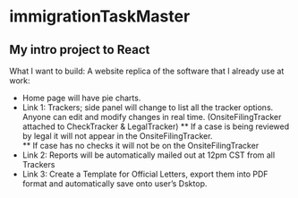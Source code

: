 # immigrationTaskMaster #

## My intro project to React ##

What I want to build:
A website replica of the software that I already use at work:
* Home page will have pie charts.
* Link 1: Trackers; side panel will change to list all the tracker options.  Anyone can edit and modify changes in real time. (OnsiteFilingTracker attached to CheckTracker & LegalTracker)
  ** If a case is being reviewed by legal it will not appear in the OnsiteFilingTracker.  
  ** If case has no checks it will not be on the OnsiteFilingTracker
* Link 2: Reports will be automatically mailed out at 12pm CST from all Trackers
* Link 3: Create a Template for Official Letters, export them into PDF format and automatically save onto user’s Dsktop.

